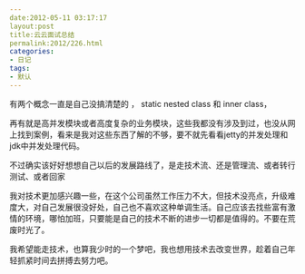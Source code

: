 ```yaml
---
date:2012-05-11 03:17:17
layout:post
title:云云面试总结
permalink:2012/226.html
categories:
- 日记
tags:
- 默认
---
```



<p>
	有两个概念一直是自己没搞清楚的 ， static nested class 和 inner class，
</p>
<p>
	再有就是高并发模块或者高度复杂的业务模块，这些我都没有涉及到过，也没从网上找到案例，看来是我对这些东西了解的不够，要不就先看看jetty的并发处理和 jdk中并发处理代码。
</p>
<p>
	不过确实该好好想想自己以后的发展路线了，是走技术流、还是管理流、或者转行测试、或者回家
</p>
<p>
	我对技术更加感兴趣一些，在这个公司虽然工作压力不大，但技术没亮点，升级难度大，对自己发展很没好处，自己也不喜欢这种单调生活。自己应该去找些富有激情的环境，哪怕加班，只要能是自己的技术不断的进步一切都是值得的。不要在荒废时光了。
</p>
<p>
	我希望能走技术，也算我少时的一个梦吧，我也想用技术去改变世界，趁着自己年轻抓紧时间去拼搏去努力吧。
</p>
<p>
	<br />
</p>